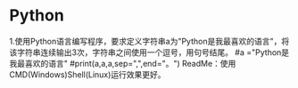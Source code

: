# Python
1.使用Python语言编写程序，要求定义字符串a为"Python是我最喜欢的语言"，将该字符串连续输出3次，字符串之间使用一个逗号，用句号结尾。
#a ="Python是我最喜欢的语言"
#print(a,a,a,sep=",",end="。")
ReadMe：使用CMD(Windows)Shell(Linux)运行效果更好。

